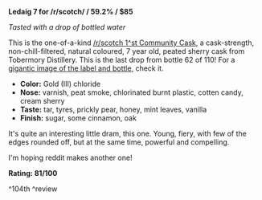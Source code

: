 **Ledaig 7 for /r/scotch/ / 59.2% / $85**

*Tasted with a drop of bottled water*

This is the one-of-a-kind [/r/scotch 1^st Community Cask](http://www.reddit.com/r/Scotch/comments/1yjzd0/rscotch_community_cask_the_result/), a cask-strength, non-chill-filtered, natural coloured, 7 year old, peated sherry cask from Tobermory Distillery.  This is the last drop from bottle 62 of 110!  For a [gigantic image of the label and bottle](http://i.imgur.com/WBi3izd.jpg), check it.

* **Color:** Gold (III) chloride
* **Nose:** varnish, peat smoke, chlorinated burnt plastic, cotten candy, cream sherry
* **Taste:** tar, tyres, prickly pear, honey, mint leaves, vanilla
* **Finish:** sugar, some cinnamon, oak

It's quite an interesting little dram, this one.  Young, fiery, with few of the edges rounded off, but at the same time, powerful and compelling.

I'm hoping reddit makes another one!

**Rating: 81/100**

^104th ^review
